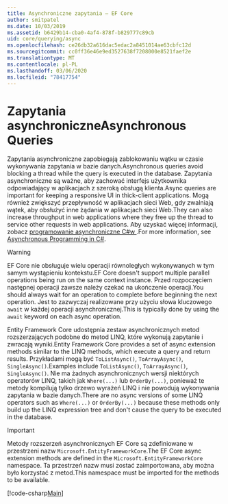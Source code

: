 ```yaml
---
title: Asynchroniczne zapytania — EF Core
author: smitpatel
ms.date: 10/03/2019
ms.assetid: b6429b14-cba0-4af4-878f-b829777c89cb
uid: core/querying/async
ms.openlocfilehash: ce26db32a616dac5edac2a8451014ae63cbfc12d
ms.sourcegitcommit: cc0ff36e46e9ed3527638f7208000e8521faef2e
ms.translationtype: MT
ms.contentlocale: pl-PL
ms.lasthandoff: 03/06/2020
ms.locfileid: "78417754"
---
```

# <a name="asynchronous-queries"></a><span data-ttu-id="d97f9-102">Zapytania asynchroniczne</span><span class="sxs-lookup"><span data-stu-id="d97f9-102">Asynchronous Queries</span></span>

<span data-ttu-id="d97f9-103">Zapytania asynchroniczne zapobiegają zablokowaniu wątku w czasie wykonywania zapytania w bazie danych.</span><span class="sxs-lookup"><span data-stu-id="d97f9-103">Asynchronous queries avoid blocking a thread while the query is executed in the database.</span></span> <span data-ttu-id="d97f9-104">Zapytania asynchroniczne są ważne, aby zachować interfejs użytkownika odpowiadający w aplikacjach z szeroką obsługą klienta.</span><span class="sxs-lookup"><span data-stu-id="d97f9-104">Async queries are important for keeping a responsive UI in thick-client applications.</span></span> <span data-ttu-id="d97f9-105">Mogą również zwiększyć przepływność w aplikacjach sieci Web, gdy zwalniają wątek, aby obsłużyć inne żądania w aplikacjach sieci Web.</span><span class="sxs-lookup"><span data-stu-id="d97f9-105">They can also increase throughput in web applications where they free up the thread to service other requests in web applications.</span></span> <span data-ttu-id="d97f9-106">Aby uzyskać więcej informacji, zobacz [programowanie asynchroniczne C#w ](/dotnet/csharp/async).</span><span class="sxs-lookup"><span data-stu-id="d97f9-106">For more information, see [Asynchronous Programming in C#](/dotnet/csharp/async).</span></span>

> [!WARNING]  
> <span data-ttu-id="d97f9-107">EF Core nie obsługuje wielu operacji równoległych wykonywanych w tym samym wystąpieniu kontekstu.</span><span class="sxs-lookup"><span data-stu-id="d97f9-107">EF Core doesn't support multiple parallel operations being run on the same context instance.</span></span> <span data-ttu-id="d97f9-108">Przed rozpoczęciem następnej operacji zawsze należy czekać na ukończenie operacji.</span><span class="sxs-lookup"><span data-stu-id="d97f9-108">You should always wait for an operation to complete before beginning the next operation.</span></span> <span data-ttu-id="d97f9-109">Jest to zazwyczaj realizowane przy użyciu słowa kluczowego `await` w każdej operacji asynchronicznej.</span><span class="sxs-lookup"><span data-stu-id="d97f9-109">This is typically done by using the `await` keyword on each async operation.</span></span>

<span data-ttu-id="d97f9-110">Entity Framework Core udostępnia zestaw asynchronicznych metod rozszerzających podobne do metod LINQ, które wykonują zapytanie i zwracają wyniki.</span><span class="sxs-lookup"><span data-stu-id="d97f9-110">Entity Framework Core provides a set of async extension methods similar to the LINQ methods, which execute a query and return results.</span></span> <span data-ttu-id="d97f9-111">Przykładami mogą być `ToListAsync()`, `ToArrayAsync()`, `SingleAsync()`.</span><span class="sxs-lookup"><span data-stu-id="d97f9-111">Examples include `ToListAsync()`, `ToArrayAsync()`, `SingleAsync()`.</span></span> <span data-ttu-id="d97f9-112">Nie ma żadnych asynchronicznych wersji niektórych operatorów LINQ, takich jak `Where(...)` lub `OrderBy(...)`, ponieważ te metody kompilują tylko drzewo wyrażeń LINQ i nie powodują wykonywania zapytania w bazie danych.</span><span class="sxs-lookup"><span data-stu-id="d97f9-112">There are no async versions of some LINQ operators such as `Where(...)` or `OrderBy(...)` because these methods only build up the LINQ expression tree and don't cause the query to be executed in the database.</span></span>

> [!IMPORTANT]  
> <span data-ttu-id="d97f9-113">Metody rozszerzeń asynchronicznych EF Core są zdefiniowane w przestrzeni nazw `Microsoft.EntityFrameworkCore`.</span><span class="sxs-lookup"><span data-stu-id="d97f9-113">The EF Core async extension methods are defined in the `Microsoft.EntityFrameworkCore` namespace.</span></span> <span data-ttu-id="d97f9-114">Ta przestrzeń nazw musi zostać zaimportowana, aby można było korzystać z metod.</span><span class="sxs-lookup"><span data-stu-id="d97f9-114">This namespace must be imported for the methods to be available.</span></span>

[!code-csharp[Main](../../../samples/core/Querying/Async/Sample.cs#ToListAsync)]
